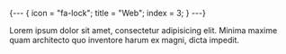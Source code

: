 {---
{ 
  icon = "fa-lock";
  title = "Web";
  index = 3;
}
---}

Lorem ipsum dolor sit amet, consectetur adipisicing elit. Minima maxime quam architecto quo inventore harum ex magni, dicta impedit.

